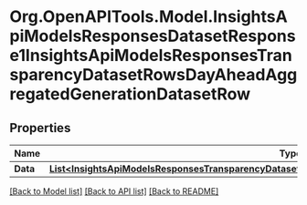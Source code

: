 # Org.OpenAPITools.Model.InsightsApiModelsResponsesDatasetResponse1InsightsApiModelsResponsesTransparencyDatasetRowsDayAheadAggregatedGenerationDatasetRow

## Properties

Name | Type | Description | Notes
------------ | ------------- | ------------- | -------------
**Data** | [**List&lt;InsightsApiModelsResponsesTransparencyDatasetRowsDayAheadAggregatedGenerationDatasetRow&gt;**](InsightsApiModelsResponsesTransparencyDatasetRowsDayAheadAggregatedGenerationDatasetRow.md) |  | [optional] 

[[Back to Model list]](../README.md#documentation-for-models) [[Back to API list]](../README.md#documentation-for-api-endpoints) [[Back to README]](../README.md)

